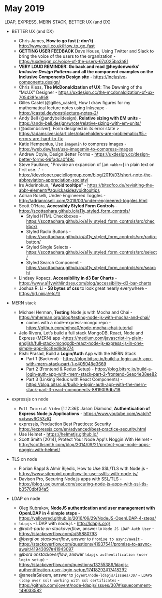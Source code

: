 # May 2019

LDAP, EXPRESS, MERN STACK, BETTER UX (and DX)

+ BETTER UX (and DX)

  + Chris James, **How to go fast (: don't)** - http://www.quii.co.uk/How_to_go_fast
  + **GETTING USER FEEDBACK** Dave House, Using Twitter and Slack to bring the voice of the users to the organization - https://uxdesign.cc/voice-of-the-users-67c025ba3a81
  + **VERY LOUD REMINDER: Go back and read @heydonworks' _Inclusive Design Patterns_ and all the component examples on the Inclusive Components Design site** - https://inclusive-components.design/
  + Chris Kiess, **The McDonaldization of UX**: The Dawning of the “McUX” Designer - https://uxdesign.cc/the-mcdonaldization-of-ux-705438fea958
  + Gilles Castel (@gilles_castel), How I draw figures for my mathematical lecture notes using Inkscape - https://castel.dev/post/lecture-notes-2/
  + Andy Bell (@andybelldesign), **Relative sizing with EM units** - https://andy-bell.design/wrote/relative-sizing-with-em-units/
  + (@adambsilver), Form designed in its error state > https://adamsilver.io/articles/placeholders-are-problematic/#5.-errors-are-hard-to-fix
  + Katie Hempenius, Use `imagemin` to compress images - https://web.dev/fast/use-imagemin-to-compress-images
  + Andrew Coyle, Design Better Forms - https://uxdesign.cc/design-better-forms-96fadca0f49c
  + Steve Faulkner, "Provide an expansion of \[an `<abbr>`] in plain text on first use..." - https://developer.paciellogroup.com/blog/2019/03/short-note-the-abbreviation-appreciation-society/
  + Ire Aderinokun, "**Avoid tooltips**" - https://bitsofco.de/revisiting-the-abbr-element/#aquickasideavoidtooltips
  + Adrian Roselli, Under-Engineered Toggles - http://adrianroselli.com/2019/03/under-engineered-toggles.html
  + Scott O'Hara, **Accessibly Styled Form Controls** - https://scottaohara.github.io/a11y_styled_form_controls/
    - Styled HTML Checkboxes - https://scottaohara.github.io/a11y_styled_form_controls/src/checkbox/
    - Styled Radio Buttons - https://scottaohara.github.io/a11y_styled_form_controls/src/radio-button/
    - Styled Single Selects - https://scottaohara.github.io/a11y_styled_form_controls/src/select/
    - Styled Search Component - https://scottaohara.github.io/a11y_styled_form_controls/src/search/
  + Lindsey Kopacz, **Accessibility in d3 Bar Charts** - https://www.a11ywithlindsey.com/blog/accessibility-d3-bar-charts
  + Joshua R. Li - **58 bytes of css** to look great nearly everywhere - https://jrl.ninja/etc/1/

+ MERN stack

  + Michael Herman, **Testing** Node.js with Mocha and Chai - https://mherman.org/blog/testing-node-js-with-mocha-and-chai/
    - comes with a node-express-mongo repo - https://github.com/mjhea0/node-mocha-chai-tutorial
  + Jelo Rivera, Let’s build a full stack MongoDB, React, Node and Express (MERN) app -https://medium.com/javascript-in-plain-english/full-stack-mongodb-react-node-js-express-js-in-one-simple-app-6cc8ed6de274
  + Rishi Prasad, Build a **Login/Auth** App with the MERN Stack
    - Part 1 (Backend) - https://blog.bitsrc.io/build-a-login-auth-app-with-mern-stack-part-1-c405048e3669
    - Part 2 (Frontend & Redux Setup) - https://blog.bitsrc.io/build-a-login-auth-app-with-mern-stack-part-2-frontend-6eac4e38ee82
    - Part 3 (Linking Redux with React Components) - https://blog.bitsrc.io/build-a-login-auth-app-with-the-mern-stack-part-3-react-components-88190f8db718

+ expressjs on node

  - `Full Tutorial Video` \[1:12:36]: Jason Diamond, **Authentication of Express Node js Applications** - https://www.youtube.com/watch?v=twav6O53zIQ
  - expressjs, Production Best Practices: Security https://expressjs.com/en/advanced/best-practice-security.html
  - Use Helmet - https://helmetjs.github.io/
  - Scott Smith \[2014], Protect Your Node App's Noggin With Helmet - http://scottksmith.com/blog/2014/09/21/protect-your-node-apps-noggin-with-helmet/
  
+ TLS on node

  - Florian Rappl & Almir Bijedic, How to Use SSL/TLS with Node.js - https://www.sitepoint.com/how-to-use-ssltls-with-node-js/
  - Davison Pro, Securing Node.js apps with SSL/TLS - https://blog.usejournal.com/securing-node-js-apps-with-ssl-tls-b3570dbf84a5
  
+ LDAP on node

  - Oleg Kubrakov, **NodeJS authentication and user management with OpenLDAP in 4 simple steps** - https://yellowred.github.io/2016/06/29/NodeJS-OpenLDAP-4-steps/
  - `ldapjs` - LDAP with node.js - http://ldapjs.org/
  - *@rohit-parte on stackoverflow*, answer to `Node JS LDAP Auth User` - https://stackoverflow.com/a/55880793
  - *@bergi on stackoverflow*, answer to `Promise to async/await` - https://stackoverflow.com/questions/41937541/promise-to-async-await/41943097#41943097
  - *@bora onstackoverflow*, answer `ldapjs authentification (user login setup)` - 
https://stackoverflow.com/questions/13255389/ldapjs-authentification-user-login-setup/17418292#17418292
  - @aneelaSaleem, answer to `joyent/node-ldapjs/issues/307` - `LDAPS (ldap over ssl) working with ssl certificates` - https://github.com/joyent/node-ldapjs/issues/307#issuecomment-149033582
  
